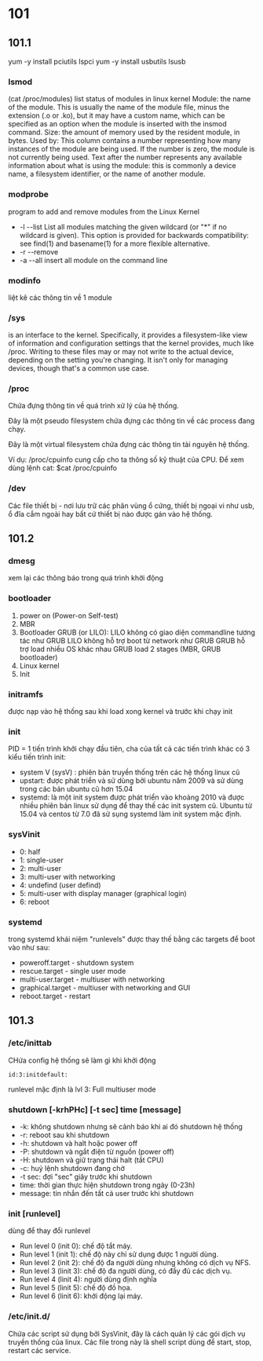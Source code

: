 # 101
## 101.1
yum -y install pciutils
lspci
yum -y install usbutils
lsusb

### lsmod
(cat /proc/modules)
list status of modules in linux kernel
Module: the name of the module. This is usually the name of the module file, minus the extension (.o or .ko), but it may have a custom name, which can be specified as an option when the module is inserted with the insmod command.
Size: the amount of memory used by the resident module, in bytes.
Used by: This column contains a number representing how many instances of the module are being used. If the number is zero, the module is not currently being used. Text after the number represents any available information about what is using the module: this is commonly a device name, a filesystem identifier, or the name of another module.

### modprobe
program to add and remove modules from the Linux Kernel
* -l --list 
List all modules matching the given wildcard (or "*" if no wildcard is given). This option is provided for backwards compatibility: see find(1) and basename(1) for a more flexible alternative.
* -r --remove
* -a --all
insert all module on the command line

### modinfo
liệt kê các thông tin về 1 module

### /sys 
is an interface to the kernel. Specifically, it provides a filesystem-like view of information and configuration settings that the kernel provides, much like /proc. Writing to these files may or may not write to the actual device, depending on the setting you're changing. It isn't only for managing devices, though that's a common use case.

### /proc
Chứa đựng thông tin về quá trình xử lý của hệ thống.

Đây là một pseudo filesystem chứa đựng các thông tin về các process đang chạy.

Đây là một virtual filesystem chứa đựng các thông tin tài nguyên hệ thống.

Ví dụ: /proc/cpuinfo cung cấp cho ta thông số kỹ thuật của CPU. Để xem dùng lệnh cat: $cat /proc/cpuinfo

### /dev
Các file thiết bị - nơi lưu trữ các phân vùng ổ cứng, thiết bị ngoại vi như usb, ổ đĩa cắm ngoài hay bất cứ thiết bị nào được gán vào hệ thống.

## 101.2
### dmesg
xem lại các thông báo trong quá trình khởi động

### bootloader
 1. power on (Power-on Self-test)
 2. MBR 
 3. Bootloader GRUB (or LILO):
  LILO không có giao diện commandline tương tác như GRUB
  LILO không hỗ trợ boot từ network như GRUB
  GRUB hỗ trợ load nhiều OS khác nhau
  GRUB load 2 stages (MBR, GRUB bootloader)
 4. Linux kernel
 5. Init

### initramfs
được nạp vào hệ thống sau khi load xong kernel và trước khi chạy init

### init
PID = 1
tiến trình khởi chạy đầu tiên, cha của tất cả các tiến trình khác
có 3 kiểu tiến trình init:
 * system V (sysV) : phiên bản truyền thống trên các hệ thống linux cũ
 * upstart: được phát triển và sử dùng bởi ubuntu năm 2009 và sử dùng trong các bản ubuntu cũ hơn 15.04
 * systemd: là một init system được phát triển vào khoảng 2010 và được nhiều phiên bản linux sử dụng để thay thế các init system cũ. Ubuntu từ 15.04 và centos từ 7.0 đã sử sụng systemd làm init system mặc định.

### sysVinit
 * 0: half
 * 1: single-user
 * 2: multi-user
 * 3: multi-user with networking
 * 4: undefind (user defind)
 * 5: multi-user with display manager (graphical login)
 * 6: reboot

### systemd 
trong systemd khái niệm "runlevels" được thay thế bằng các targets để boot vào như sau:
 * poweroff.target - shutdown system
 * rescue.target - single user mode
 * multi-user.target - multiuser with networking
 * graphical.target - multiuser with networking and GUI
 * reboot.target - restart

## 101.3
### /etc/inittab
CHứa config hệ thống sẽ làm gì khi khởi động

`id:3:initdefault:`

runlevel mặc định là lvl 3: Full multiuser mode

### shutdown [-krhPHc] [-t sec] time [message]
 * -k: không shutdown nhưng sẽ cảnh báo khi ai đó shutdown hệ thống
 * -r: reboot sau khi shutdown
 * -h: shutdown và halt hoặc power off 
 * -P: shutdown và ngắt điện từ nguồn (power off)
 * -H: shutdown và giữ trạng thái halt (tắt CPU)
 * -c: huỷ lệnh shutdown đang chờ
 * -t sec: đợi "sec" giây trước khi shutdown
 * time: thời gian thực hiện shutdown trong ngày (0-23h)
 * message: tin nhắn đến tất cả user trước khi shutdown

### init [runlevel]
dùng để thay đổi runlevel
- Run level 0 (init 0): chế độ tắt máy.
- Run level 1 (init 1): chế độ này chỉ sử dụng được 1 người dùng.
- Run level 2 (init 2): chế độ đa người dùng nhưng không có dịch vụ NFS.
- Run level 3 (linit 3): chế độ đa người dùng, có đầy đủ các dịch vụ.
- Run level 4 (linit 4): người dùng định nghĩa
- Run level 5 (linit 5): chế độ đồ họa.
- Run level 6 (linit 6): khởi động lại máy.

### /etc/init.d/ 
Chứa các script sử dụng bởi SysVinit, đây là cách quản lý các gói dịch vụ truyền thống của linux.
Các file trong này là shell script dùng để start, stop, restart các service.

